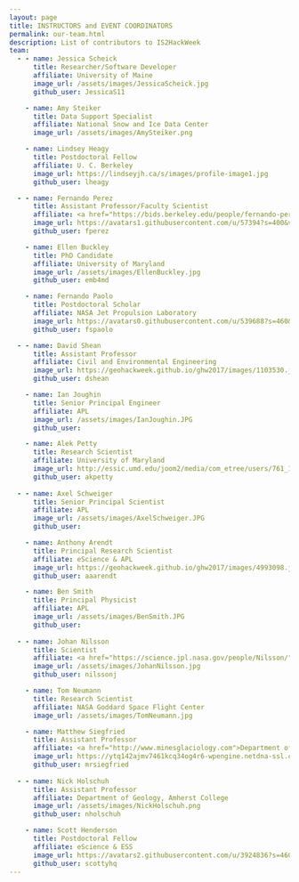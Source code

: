 ```yaml
---
layout: page
title: INSTRUCTORS and EVENT COORDINATORS
permalink: our-team.html
description: List of contributors to IS2HackWeek
team:
  - - name: Jessica Scheick
      title: Researcher/Software Developer
      affiliate: University of Maine
      image_url: /assets/images/JessicaScheick.jpg
      github_user: JessicaS11

    - name: Amy Steiker
      title: Data Support Specialist 
      affiliate: National Snow and Ice Data Center 
      image_url: /assets/images/AmySteiker.png

    - name: Lindsey Heagy
      title: Postdoctoral Fellow
      affiliate: U. C. Berkeley
      image_url: https://lindseyjh.ca/s/images/profile-image1.jpg
      github_user: lheagy  

  - - name: Fernando Perez
      title: Assistant Professor/Faculty Scientist
      affiliate: <a href="https://bids.berkeley.edu/people/fernando-perez">Department of Statistics, UC Berkeley</a>
      image_url: https://avatars1.githubusercontent.com/u/57394?s=400&v=4
      github_user: fperez

    - name: Ellen Buckley
      title: PhD Candidate
      affiliate: University of Maryland
      image_url: /assets/images/EllenBuckley.jpg
      github_user: emb4md

    - name: Fernando Paolo
      title: Postdoctoral Scholar 
      affiliate: NASA Jet Propulsion Laboratory 
      image_url: https://avatars0.githubusercontent.com/u/539688?s=460&v=4
      github_user: fspaolo

  - - name: David Shean
      title: Assistant Professor
      affiliate: Civil and Environmental Engineering
      image_url: https://geohackweek.github.io/ghw2017/images/1103530.jpg
      github_user: dshean

    - name: Ian Joughin
      title: Senior Principal Engineer
      affiliate: APL
      image_url: /assets/images/IanJoughin.JPG
      github_user: 

    - name: Alek Petty 
      title: Research Scientist 
      affiliate: University of Maryland 
      image_url: http://essic.umd.edu/joom2/media/com_etree/users/761_1.jpeg
      github_user: akpetty
      
  - - name: Axel Schweiger
      title: Senior Principal Scientist
      affiliate: APL
      image_url: /assets/images/AxelSchweiger.JPG
      github_user: 

    - name: Anthony Arendt
      title: Principal Research Scientist
      affiliate: eScience & APL
      image_url: https://geohackweek.github.io/ghw2017/images/4993098.jpeg
      github_user: aaarendt

    - name: Ben Smith
      title: Principal Physicist
      affiliate: APL
      image_url: /assets/images/BenSmith.JPG
      github_user: 
    
  - - name: Johan Nilsson
      title: Scientist
      affiliate: <a href="https://science.jpl.nasa.gov/people/Nilsson/">Jet Propulsion Laboratory, NASA</a>
      image_url: /assets/images/JohanNilsson.jpg
      github_user: nilssonj

    - name: Tom Neumann
      title: Research Scientist 
      affiliate: NASA Goddard Space Flight Center 
      image_url: /assets/images/TomNeumann.jpg

    - name: Matthew Siegfried
      title: Assistant Professor
      affiliate: <a href="http://www.minesglaciology.com">Department of Geophysics, Colorado School of Mines</a>
      image_url: https://ytq142ajmv7461kcq34og4r6-wpengine.netdna-ssl.com/wp-content/uploads/sites/30/2018/10/siegfried-1.jpg
      github_user: mrsiegfried
     
  - - name: Nick Holschuh
      title: Assistant Professor
      affiliate: Department of Geology, Amherst College
      image_url: /assets/images/NickHolschuh.png
      github_user: nholschuh   

    - name: Scott Henderson
      title: Postdoctoral Fellow
      affiliate: eScience & ESS
      image_url: https://avatars2.githubusercontent.com/u/3924836?s=460&v=4
      github_user: scottyhq
---
```

